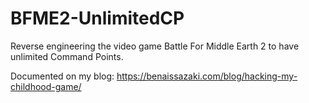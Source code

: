 # BFME2-UnlimitedCP
Reverse engineering the video game Battle For Middle Earth 2 to have unlimited Command Points.

Documented on my blog: https://benaissazaki.com/blog/hacking-my-childhood-game/
